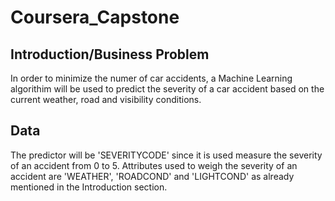 # Coursera_Capstone

## Introduction/Business Problem


In order to minimize the numer of car accidents, a Machine Learning algorithim will be used to predict the severity of a car accident based on the current weather, road and visibility conditions.


## Data

The predictor will be 'SEVERITYCODE' since it is used measure the severity of an accident from 0 to 5. Attributes used to weigh the severity of an accident are 'WEATHER', 'ROADCOND' and 'LIGHTCOND' as already mentioned in the Introduction section.
